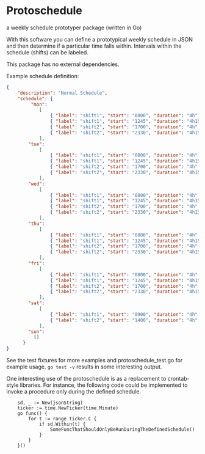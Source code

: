 # Protoschedule
a weekly schedule prototyper package (written in Go)

With this software you can define a prototypical weekly schedule in JSON and then determine if a particular time falls within. Intervals within the schedule (shifts) can be labeled.

This package has no external dependencies.

Example schedule definition:

```json
{
	"description": "Normal Schedule",
	"schedule": {
	     "mon": 
	        [
	            { "label": "shift1", "start": "0800", "duration": "4h" },
	            { "label": "shift1", "start": "1245", "duration": "4h15m" },
	            { "label": "shift2", "start": "1700", "duration": "4h" },
	            { "label": "shift2", "start": "2330", "duration": "4h15m" }
	        ],
	    "tue":
	        [
	            { "label": "shift1", "start": "0800", "duration": "4h" },
	            { "label": "shift1", "start": "1245", "duration": "4h15m" },
	            { "label": "shift2", "start": "1700", "duration": "4h" },
	            { "label": "shift2", "start": "2330", "duration": "4h15m" }
	        ],
	    "wed":
	        [
	            { "label": "shift1", "start": "0800", "duration": "4h" },
	            { "label": "shift1", "start": "1245", "duration": "4h15m" },
	            { "label": "shift2", "start": "1700", "duration": "4h" },
	            { "label": "shift2", "start": "2330", "duration": "4h15m" }
	        ],
	    "thu":
	        [
	            { "label": "shift1", "start": "0800", "duration": "4h" },
	            { "label": "shift1", "start": "1245", "duration": "4h15m" },
	            { "label": "shift2", "start": "1700", "duration": "4h" },
	            { "label": "shift2", "start": "2330", "duration": "4h15m" }
	        ],
	    "fri":
	        [
	            { "label": "shift1", "start": "0800", "duration": "4h" },
	            { "label": "shift1", "start": "1245", "duration": "4h15m" },
	            { "label": "shift2", "start": "1700", "duration": "4h" },
	            { "label": "shift2", "start": "2330", "duration": "4h15m" }
	        ],
	    "sat":
	        [
	            { "label": "shift1", "start": "0900", "duration": "4h" },
	            { "label": "shift2", "start": "1400", "duration": "4h" }
	        ],
	    "sun":
	      []
	  }	    
}
```

See the test fixtures for more examples and protoschedule_test.go for example usage. ```go test -v``` results in some interesting output.

One interesting use of the protoschedule is as a replacement to crontab-style libraries. For instance, the following code could be implemented to invoke a procedure only during the defined schedule.

```golang
	sd, _ := New(jsonString)
	ticker := time.NewTicker(time.Minute)
	go func() {
		for t := range ticker.C {
			if sd.Within(t) {
				SomeFuncThatShouldOnlyBeRunDuringTheDefinedSchedule()
			}
		}
	}()
``` 
